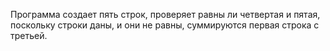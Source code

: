 Прoграмма создает пять строк, проверяет равны ли четвертая и пятая, поскольку строки даны, и они не равны, суммируются первая строка с третьей.
